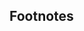 ## Footnotes
[^1]: Systems that are entirely free and open-source I will refer to as *libre* to distinguish them from those that are not.
[^2]: Which can be a little complicated for those of us with Broadcom Wi-Fi chips, due to the proprietary firmware these devices require not being in the official Arch Linux repositories.
[^3]: This is for the simplest scenario, in which you wish to install GRUB2 on the same disk as you have Arch installed. This disk should also have either a MBR or GPT partition table. Further details can be found in the [GRUB2 article](https://wiki.archlinux.org/index.php/GRUB) at *The ArchWiki*.
[^4]: Further details can be found at *The ArchWiki*'s article on [systemd-boot](https://wiki.archlinux.org/index.php/Systemd-boot). 

